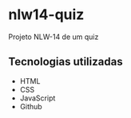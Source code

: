 # nlw14-quiz
Projeto NLW-14 de um quiz


## Tecnologias utilizadas

- HTML
- CSS
- JavaScript
- Github